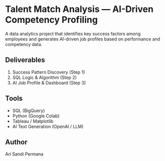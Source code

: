 # Talent Match Analysis — AI-Driven Competency Profiling

A data analytics project that identifies key success factors among employees 
and generates AI-driven job profiles based on performance and competency data.

## Deliverables
1. Success Pattern Discovery (Step 1)
2. SQL Logic & Algorithm (Step 2)
3. AI Job Profile & Dashboard (Step 3)

## Tools
- SQL (BigQuery)
- Python (Google Colab)
- Tableau / Matplotlib
- AI Text Generation (OpenAI / LLM)

## Author
Ari Sandi Permana
